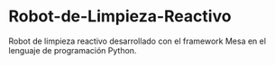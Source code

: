 # Robot-de-Limpieza-Reactivo
Robot de limpieza reactivo desarrollado con el framework Mesa en el lenguaje de programación Python.
